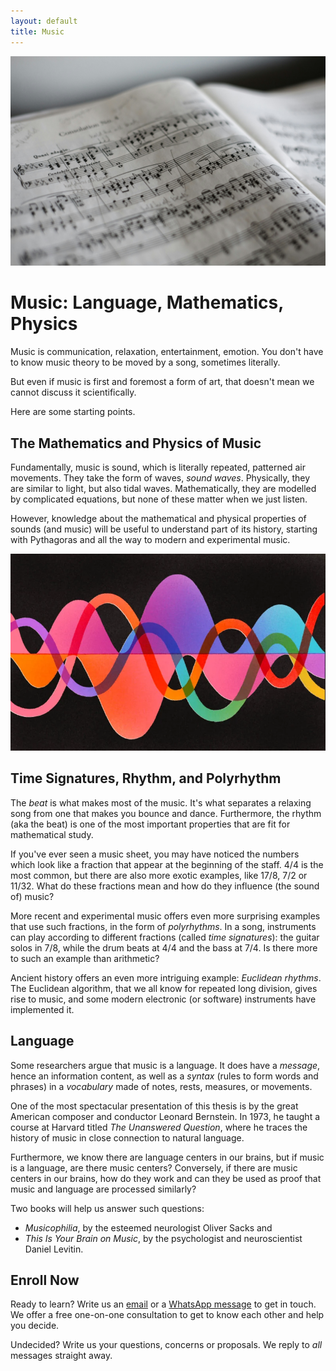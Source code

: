 ```yaml
---
layout: default
title: Music
---
```


![Music](assets/music.jpg)

# Music: Language, Mathematics, Physics
Music is communication, relaxation, entertainment, emotion.
You don't have to know music theory to be moved by a song, sometimes
literally. 

But even if music is first and foremost a form of art, that doesn't mean
we cannot discuss it scientifically.

Here are some starting points.

## The Mathematics and Physics of Music
Fundamentally, music is sound, which is literally repeated, patterned air movements.
They take the form of waves, *sound waves*. Physically, they are similar to light,
but also tidal waves. Mathematically, they are modelled by complicated equations,
but none of these matter when we just listen.

However, knowledge about the mathematical and physical properties of sounds (and music)
will be useful to understand part of its history, starting with Pythagoras and all the
way to modern and experimental music.

![Polyrhythm](assets/polyrhythm.webp)

## Time Signatures, Rhythm, and Polyrhythm
The *beat* is what makes most of the music. It's what separates a relaxing song
from one that makes you bounce and dance. Furthermore, the rhythm (aka the beat)
is one of the most important properties that are fit for mathematical study.

If you've ever seen a music sheet, you may have noticed the numbers which look like
a fraction that appear at the beginning of the staff. 4/4 is the most common, but there
are also more exotic examples, like 17/8, 7/2 or 11/32. What do these fractions mean
and how do they influence (the sound of) music?

More recent and experimental music offers even more surprising examples that use such
fractions, in the form of *polyrhythms*. In a song, instruments can play according to
different fractions (called *time signatures*): the guitar solos in 7/8, while the
drum beats at 4/4 and the bass at 7/4. Is there more to such an example than arithmetic?

Ancient history offers an even more intriguing example: *Euclidean rhythms*.
The Euclidean algorithm, that we all know for repeated long division, gives rise
to music, and some modern electronic (or software) instruments have implemented it.

## Language
Some researchers argue that music is a language. It does have a *message*, hence an
information content, as well as a *syntax* (rules to form words and phrases) in a 
*vocabulary* made of notes, rests, measures, or movements.

One of the most spectacular presentation of this thesis is by the great American
composer and conductor Leonard Bernstein. In 1973, he taught a course at Harvard
titled *The Unanswered Question*, where he traces the history of music in close
connection to natural language.

Furthermore, we know there are language centers in our brains, but if music is
a language, are there music centers? Conversely, if there are music centers
in our brains, how do they work and can they be used as proof that music and
language are processed similarly?

Two books will help us answer such questions:
* *Musicophilia*, by the esteemed neurologist Oliver Sacks and
* *This Is Your Brain on Music*, by the psychologist and neuroscientist Daniel Levitin.

## Enroll Now
Ready to learn? Write us an [email](mailto:adrianmanea@poligon-edu.ro) or a [WhatsApp message](https://wa.me/40750408128) to get in touch.
We offer a free one-on-one consultation to get to know each other and help you decide.

Undecided? Write us your questions, concerns or proposals. We reply to *all* messages straight away.